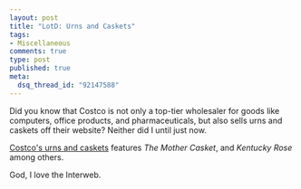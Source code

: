 ```yaml
--- 
layout: post
title: "LotD: Urns and Caskets"
tags: 
- Miscellaneous
comments: true
type: post
published: true
meta: 
  dsq_thread_id: "92147588"
---
```

Did you know that Costco is not only a top-tier wholesaler for goods like computers, office products, and pharmaceuticals, but also sells urns and caskets off their website? Neither did I until just now.

  <a href="http://www.costco.com/Common/CategoryMain.aspx?cat=20595">Costco's urns and caskets</a> features <em>The Mother Casket</em>, and <em>Kentucky Rose</em> among others.

  God, I love the Interweb.
